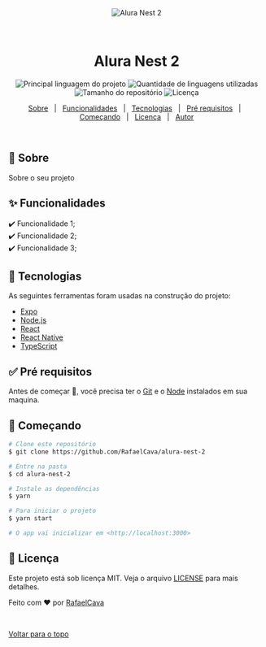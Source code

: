 <div align="center" id="top"> 
  <img src="./.github/app.gif" alt="Alura Nest 2" />

  &#xa0;

  <!-- <a href="https://aluranest2.netlify.com">Demo</a> -->
</div>

<h1 align="center">Alura Nest 2</h1>

<p align="center">
  <img alt="Principal linguagem do projeto" src="https://img.shields.io/github/languages/top/RafaelCava/alura-nest-2?color=56BEB8">

  <img alt="Quantidade de linguagens utilizadas" src="https://img.shields.io/github/languages/count/RafaelCava/alura-nest-2?color=56BEB8">

  <img alt="Tamanho do repositório" src="https://img.shields.io/github/repo-size/RafaelCava/alura-nest-2?color=56BEB8">

  <img alt="Licença" src="https://img.shields.io/github/license/RafaelCava/alura-nest-2?color=56BEB8">

  <!-- <img alt="Github issues" src="https://img.shields.io/github/issues/RafaelCava/alura-nest-2?color=56BEB8" /> -->

  <!-- <img alt="Github forks" src="https://img.shields.io/github/forks/RafaelCava/alura-nest-2?color=56BEB8" /> -->

  <!-- <img alt="Github stars" src="https://img.shields.io/github/stars/RafaelCava/alura-nest-2?color=56BEB8" /> -->
</p>

<!-- Status -->

<!-- <h4 align="center"> 
	🚧  Alura Nest 2 🚀 Em construção...  🚧
</h4> 

<hr> -->

<p align="center">
  <a href="#dart-sobre">Sobre</a> &#xa0; | &#xa0; 
  <a href="#sparkles-funcionalidades">Funcionalidades</a> &#xa0; | &#xa0;
  <a href="#rocket-tecnologias">Tecnologias</a> &#xa0; | &#xa0;
  <a href="#white_check_mark-pré-requisitos">Pré requisitos</a> &#xa0; | &#xa0;
  <a href="#checkered_flag-começando">Começando</a> &#xa0; | &#xa0;
  <a href="#memo-licença">Licença</a> &#xa0; | &#xa0;
  <a href="https://github.com/RafaelCava" target="_blank">Autor</a>
</p>

<br>

## :dart: Sobre ##

Sobre o seu projeto

## :sparkles: Funcionalidades ##

:heavy_check_mark: Funcionalidade 1;\
:heavy_check_mark: Funcionalidade 2;\
:heavy_check_mark: Funcionalidade 3;

## :rocket: Tecnologias ##

As seguintes ferramentas foram usadas na construção do projeto:

- [Expo](https://expo.io/)
- [Node.js](https://nodejs.org/en/)
- [React](https://pt-br.reactjs.org/)
- [React Native](https://reactnative.dev/)
- [TypeScript](https://www.typescriptlang.org/)

## :white_check_mark: Pré requisitos ##

Antes de começar :checkered_flag:, você precisa ter o [Git](https://git-scm.com) e o [Node](https://nodejs.org/en/) instalados em sua maquina.

## :checkered_flag: Começando ##

```bash
# Clone este repositório
$ git clone https://github.com/RafaelCava/alura-nest-2

# Entre na pasta
$ cd alura-nest-2

# Instale as dependências
$ yarn

# Para iniciar o projeto
$ yarn start

# O app vai inicializar em <http://localhost:3000>
```

## :memo: Licença ##

Este projeto está sob licença MIT. Veja o arquivo [LICENSE](LICENSE.md) para mais detalhes.


Feito com :heart: por <a href="https://github.com/RafaelCava" target="_blank">RafaelCava</a>

&#xa0;

<a href="#top">Voltar para o topo</a>
